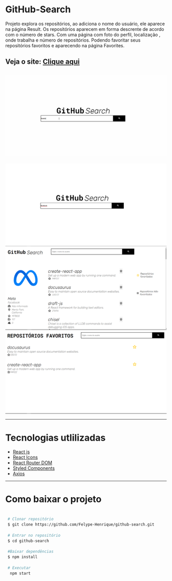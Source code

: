 #  GitHub-Search

Projeto explora os repositórios, ao adiciona o nome do usuário, ele aparece na página Result. Os repositórios aparecem em forma descrente de acordo com o número de stars. Com uma página com foto do perfil, localização , onde trabalha e número de repositórios. Podendo favoritar seus repositórios favoritos e aparecendo na página Favorites.

Veja o site: <a href="https://felype-henrique.github.io/github-search/">Clique aqui</a>
---
![GitHub-Search](https://github.com/Felype-Henrique/github-search/blob/main/docs/github-search.gif)
---
![Print-1](https://github.com/Felype-Henrique/github-search/blob/main/docs/print-1.png)
![Print-2](https://github.com/Felype-Henrique/github-search/blob/main/docs/print-2.png)
![Print-3](https://github.com/Felype-Henrique/github-search/blob/main/docs/print-3.png)

---
# Tecnologias utlilizadas

  - [React js](https://pt-br.reactjs.org/)
  - [React Icons](https://github.com/react-icons/react-icons)
  - [React Router DOM](https://github.com/remix-run/react-router)
  - [Styled Components](https://styled-components.com/)
  - [Axios](https://github.com/axios/axios)
---
# Como baixar o projeto 

```bash
 
 # Clonar repositório
 $ git clone https://github.com/Felype-Henrique/github-search.git

 # Entrar no repositório
 $ cd github-search

 #Baixar dependências
 $ npm install

 # Executar
  npm start
```